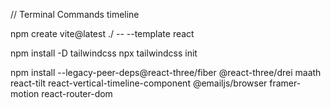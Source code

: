 


// Terminal Commands timeline

npm create vite@latest ./  -- --template react


npm install -D tailwindcss
npx tailwindcss init


npm install --legacy-peer-deps@react-three/fiber @react-three/drei maath react-tilt react-vertical-timeline-component @emailjs/browser framer-motion react-router-dom

